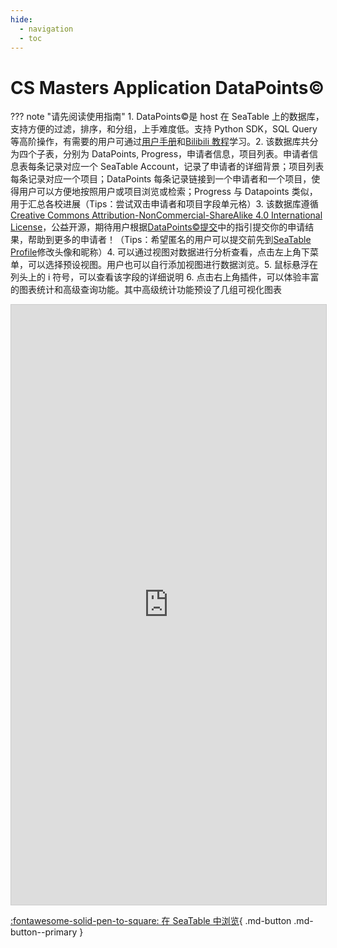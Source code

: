 ```yaml
---
hide:
  - navigation
  - toc
---
```


# CS Masters Application DataPoints&copy;

??? note "请先阅读使用指南" 1. DataPoints&copy;是 host 在 SeaTable 上的数据库，支持方便的过滤，排序，和分组，上手难度低。支持 Python SDK，SQL Query 等高阶操作，有需要的用户可通过[用户手册](https://seatable.cn/help/)和[Bilibili 教程](https://space.bilibili.com/1305719772?spm_id_from=333.337.search-card.all.click)学习。2. 该数据库共分为四个子表，分别为 DataPoints, Progress，申请者信息，项目列表。申请者信息表每条记录对应一个 SeaTable Account，记录了申请者的详细背景；项目列表每条记录对应一个项目；DataPoints 每条记录链接到一个申请者和一个项目，使得用户可以方便地按照用户或项目浏览或检索；Progress 与 Datapoints 类似，用于汇总各校进展（Tips：尝试双击申请者和项目字段单元格）3. 该数据库遵循[Creative Commons Attribution-NonCommercial-ShareAlike 4.0 International License](http://creativecommons.org/licenses/by-nc-sa/4.0/)，公益开源，期待用户根据[DataPoints&copy;提交](datapoints_submit.md)中的指引提交你的申请结果，帮助到更多的申请者！（Tips：希望匿名的用户可以提交前先到[SeaTable Profile](https://cloud.seatable.cn/profile/)修改头像和昵称）4. 可以通过视图对数据进行分析查看，点击左上角下菜单，可以选择预设视图。用户也可以自行添加视图进行数据浏览。5. 鼠标悬浮在列头上的 i 符号，可以查看该字段的详细说明 6. 点击右上角插件，可以体验丰富的图表统计和高级查询功能。其中高级统计功能预设了几组可视化图表

<iframe className="dtable-embed" src="https://cloud.seatable.cn/dtable/external-links/ff48695db50e48358d5b/" frameBorder="0" width="100%" height="960" style="background: transparent; border: 1px solid #ccc;"></iframe>

[:fontawesome-solid-pen-to-square: 在 SeaTable 中浏览](https://cloud.seatable.cn/dtable/external-links/ff48695db50e48358d5b/){ .md-button .md-button--primary }
